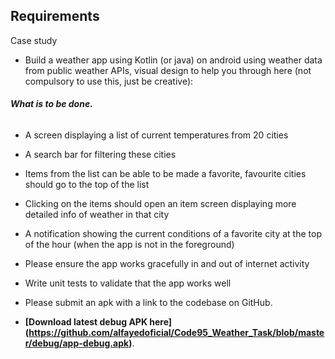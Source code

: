 ## Requirements
Case study
*   Build a weather app using Kotlin (or java) on android using weather data from public
    weather APIs, visual design to help you through here (not compulsory to use this, just be
    creative):


 ###### **What is to be done.**
  * A screen displaying a list of current temperatures from 20 cities
  *  A search bar for filtering these cities
  * Items from the list can be able to be made a favorite, favourite cities should go to
    the top of the list
    
  * Clicking on the items should open an item screen displaying more detailed info of
   weather in that city
    
  * A notification showing the current conditions of a favorite city at the top of the hour
   (when the app is not in the foreground)
    
  * Please ensure the app works gracefully in and out of internet activity 
    
  * Write unit tests to validate that the app works well 
    
  * Please submit an apk with a link to the codebase on GitHub.
 


*   **[Download latest debug APK here] (https://github.com/alfayedoficial/Code95_Weather_Task/blob/master/debug/app-debug.apk)**.

